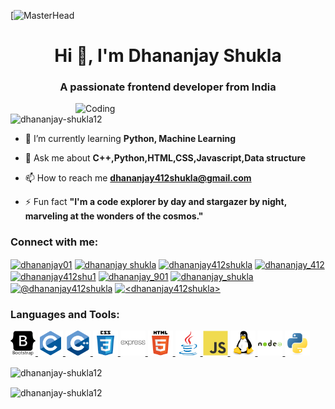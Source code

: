 [![MasterHead](https://camo.githubusercontent.com/f6a2c625bbd9c52c6847d8368066acb566beb36e08b157577a34d070d03078bf/68747470733a2f2f692e696d6775722e636f6d2f7051574937676e2e676966)
<h1 align="center">Hi 👋, I'm Dhananjay Shukla</h1>
<h3 align="center">A passionate frontend developer from India</h3>
<img align="right" alt="Coding" width="400" src="https://user-images.githubusercontent.com/69011963/137184767-79a13ec7-1bb3-4341-a6da-3a149c9c159a.gif">

<p align="left"> <img src="https://komarev.com/ghpvc/?username=dhananjay-shukla12&label=Profile%20views&color=0e75b6&style=flat" alt="dhananjay-shukla12" /> </p>

- 🌱 I’m currently learning **Python, Machine Learning**

- 💬 Ask me about **C++,Python,HTML,CSS,Javascript,Data structure**

- 📫 How to reach me **dhananjay412shukla@gmail.com**

- ⚡ Fun fact **"I'm a code explorer by day and stargazer by night, marveling at the wonders of the cosmos."**

<h3 align="left">Connect with me:</h3>
<p align="left">
<a href="https://codepen.io/dhananjay01" target="blank"><img align="center" src="https://raw.githubusercontent.com/rahuldkjain/github-profile-readme-generator/master/src/images/icons/Social/codepen.svg" alt="dhananjay01" height="30" width="40" /></a>
<a href="https://linkedin.com/in/dhananjay shukla" target="blank"><img align="center" src="https://raw.githubusercontent.com/rahuldkjain/github-profile-readme-generator/master/src/images/icons/Social/linked-in-alt.svg" alt="dhananjay shukla" height="30" width="40" /></a>
<a href="https://instagram.com/dhananjay412shukla" target="blank"><img align="center" src="https://raw.githubusercontent.com/rahuldkjain/github-profile-readme-generator/master/src/images/icons/Social/instagram.svg" alt="dhananjay412shukla" height="30" width="40" /></a>
<a href="https://www.codechef.com/users/dhananjay_412" target="blank"><img align="center" src="https://cdn.jsdelivr.net/npm/simple-icons@3.1.0/icons/codechef.svg" alt="dhananjay_412" height="30" width="40" /></a>
<a href="https://www.hackerrank.com/dhananjay412shu1" target="blank"><img align="center" src="https://raw.githubusercontent.com/rahuldkjain/github-profile-readme-generator/master/src/images/icons/Social/hackerrank.svg" alt="dhananjay412shu1" height="30" width="40" /></a>
<a href="https://codeforces.com/profile/dhananjay_901" target="blank"><img align="center" src="https://raw.githubusercontent.com/rahuldkjain/github-profile-readme-generator/master/src/images/icons/Social/codeforces.svg" alt="dhananjay_901" height="30" width="40" /></a>
<a href="https://www.leetcode.com/dhananjay_shukla" target="blank"><img align="center" src="https://raw.githubusercontent.com/rahuldkjain/github-profile-readme-generator/master/src/images/icons/Social/leet-code.svg" alt="dhananjay_shukla" height="30" width="40" /></a>
<a href="https://www.hackerearth.com/@dhananjay412shukla" target="blank"><img align="center" src="https://raw.githubusercontent.com/rahuldkjain/github-profile-readme-generator/master/src/images/icons/Social/hackerearth.svg" alt="@dhananjay412shukla" height="30" width="40" /></a>
<a href="https://auth.geeksforgeeks.org/user/<dhananjay412shukla>" target="blank"><img align="center" src="https://raw.githubusercontent.com/rahuldkjain/github-profile-readme-generator/master/src/images/icons/Social/geeks-for-geeks.svg" alt="<dhananjay412shukla>" height="30" width="40" /></a>
</p>

<h3 align="left">Languages and Tools:</h3>
<p align="left"> <a href="https://getbootstrap.com" target="_blank" rel="noreferrer"> <img src="https://raw.githubusercontent.com/devicons/devicon/master/icons/bootstrap/bootstrap-plain-wordmark.svg" alt="bootstrap" width="40" height="40"/> </a> <a href="https://www.cprogramming.com/" target="_blank" rel="noreferrer"> <img src="https://raw.githubusercontent.com/devicons/devicon/master/icons/c/c-original.svg" alt="c" width="40" height="40"/> </a> <a href="https://www.w3schools.com/cpp/" target="_blank" rel="noreferrer"> <img src="https://raw.githubusercontent.com/devicons/devicon/master/icons/cplusplus/cplusplus-original.svg" alt="cplusplus" width="40" height="40"/> </a> <a href="https://www.w3schools.com/css/" target="_blank" rel="noreferrer"> <img src="https://raw.githubusercontent.com/devicons/devicon/master/icons/css3/css3-original-wordmark.svg" alt="css3" width="40" height="40"/> </a> <a href="https://expressjs.com" target="_blank" rel="noreferrer"> <img src="https://raw.githubusercontent.com/devicons/devicon/master/icons/express/express-original-wordmark.svg" alt="express" width="40" height="40"/> </a> <a href="https://www.w3.org/html/" target="_blank" rel="noreferrer"> <img src="https://raw.githubusercontent.com/devicons/devicon/master/icons/html5/html5-original-wordmark.svg" alt="html5" width="40" height="40"/> </a> <a href="https://www.java.com" target="_blank" rel="noreferrer"> <img src="https://raw.githubusercontent.com/devicons/devicon/master/icons/java/java-original.svg" alt="java" width="40" height="40"/> </a> <a href="https://developer.mozilla.org/en-US/docs/Web/JavaScript" target="_blank" rel="noreferrer"> <img src="https://raw.githubusercontent.com/devicons/devicon/master/icons/javascript/javascript-original.svg" alt="javascript" width="40" height="40"/> </a> <a href="https://www.linux.org/" target="_blank" rel="noreferrer"> <img src="https://raw.githubusercontent.com/devicons/devicon/master/icons/linux/linux-original.svg" alt="linux" width="40" height="40"/> </a> <a href="https://nodejs.org" target="_blank" rel="noreferrer"> <img src="https://raw.githubusercontent.com/devicons/devicon/master/icons/nodejs/nodejs-original-wordmark.svg" alt="nodejs" width="40" height="40"/> </a> <a href="https://www.python.org" target="_blank" rel="noreferrer"> <img src="https://raw.githubusercontent.com/devicons/devicon/master/icons/python/python-original.svg" alt="python" width="40" height="40"/> </a> </p>

<p><img align="center" src="https://github-readme-stats.vercel.app/api/top-langs?username=dhananjay-shukla12&show_icons=true&locale=en&layout=compact" alt="dhananjay-shukla12" /></p>

<p><img align="center" src="https://github-readme-streak-stats.herokuapp.com/?user=dhananjay-shukla12&" alt="dhananjay-shukla12" /></p>

